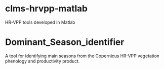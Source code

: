# clms-hrvpp-matlab
HR-VPP tools developed in Matlab 

# Dominant_Season_identifier
A tool for identifying main seasons from the Copernicus HR-VPP vegetation phenology and productivity product.